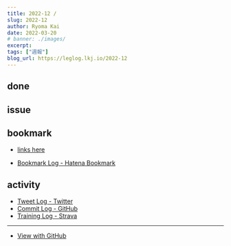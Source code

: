 ```yaml
---
title: 2022-12 / 
slug: 2022-12
author: Ryoma Kai
date: 2022-03-20
# banner: ./images/
excerpt: 
tags: ["週報"]
blog_url: https://leglog.lkj.io/2022-12
---
```


<!--greeting here-->

## done

### 

## issue

### 

## bookmark

- [links here]()


- [Bookmark Log - Hatena Bookmark](https://b.hatena.ne.jp/Ryo_K/bookmark)

## activity

<Tweet tweetLink="" />
<Instagram instagramId="" />
<YouTube youTubeId="" />

- [Tweet Log - Twitter](https://twitter.com/search?q=(from%3Alegnoh)%20until%3A2022-03-20%20since%3A2022-03-14%20-filter%3Areplies&src=typed_query)
- [Commit Log - GitHub](https://github.com/legnoh?tab=overview&from=2022-03-14&to=2022-03-20)
- [Training Log - Strava](https://www.strava.com/athletes/47349424/training/log)

----

- [View with GitHub](https://github.com/legnoh/leglog/blob/master/content/posts/202x/2022/12/index.md)
